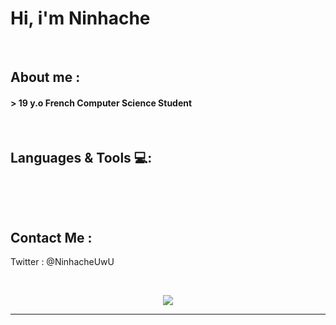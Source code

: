 
# Hi, i'm Ninhache
<!--
<div align="center">
  <img hight="150" width="350" alt="GIF" align="center" src="">
</div>
-->
</br>

## About me :

#### > 19 y.o French Computer Science Student

</br>

## Languages & Tools 💻:
</br>

<p align="center">

</p>
</br>



## Contact Me :

<p>
  Twitter : @NinhacheUwU

</p>
</br>


<p align="center" >  
  <a href="https://github.com/anuraghazra/github-readme-stats"> 
    <img  src="https://github-readme-stats.vercel.app/api?username=Ninhache&&show_icons=true&theme=radical"/>
  </a>
  </p>

*************
